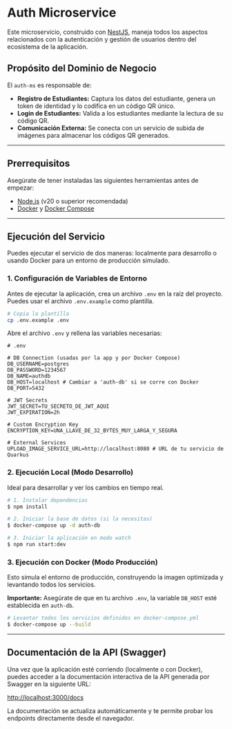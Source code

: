 # Auth Microservice

Este microservicio, construido con [NestJS](https://nestjs.com/), maneja todos los aspectos relacionados con la autenticación y gestión de usuarios dentro del ecosistema de la aplicación.

## Propósito del Dominio de Negocio

El `auth-ms` es responsable de:

- **Registro de Estudiantes:** Captura los datos del estudiante, genera un token de identidad y lo codifica en un código QR único.
- **Login de Estudiantes:** Valida a los estudiantes mediante la lectura de su código QR.
- **Comunicación Externa:** Se conecta con un servicio de subida de imágenes para almacenar los códigos QR generados.

---

## Prerrequisitos

Asegúrate de tener instaladas las siguientes herramientas antes de empezar:

- [Node.js](https://nodejs.org/) (v20 o superior recomendada)
- [Docker](https://www.docker.com/) y [Docker Compose](https://docs.docker.com/compose/)

---

## Ejecución del Servicio

Puedes ejecutar el servicio de dos maneras: localmente para desarrollo o usando Docker para un entorno de producción simulado.

### 1. Configuración de Variables de Entorno

Antes de ejecutar la aplicación, crea un archivo `.env` en la raíz del proyecto. Puedes usar el archivo `.env.example` como plantilla.

```bash
# Copia la plantilla
cp .env.example .env
```

Abre el archivo `.env` y rellena las variables necesarias:

```env
# .env

# DB Connection (usadas por la app y por Docker Compose)
DB_USERNAME=postgres
DB_PASSWORD=1234567
DB_NAME=authdb
DB_HOST=localhost # Cambiar a 'auth-db' si se corre con Docker
DB_PORT=5432

# JWT Secrets
JWT_SECRET=TU_SECRETO_DE_JWT_AQUI
JWT_EXPIRATION=2h

# Custom Encryption Key
ENCRYPTION_KEY=UNA_LLAVE_DE_32_BYTES_MUY_LARGA_Y_SEGURA

# External Services
UPLOAD_IMAGE_SERVICE_URL=http://localhost:8080 # URL de tu servicio de Quarkus
```

### 2. Ejecución Local (Modo Desarrollo)

Ideal para desarrollar y ver los cambios en tiempo real.

```bash
# 1. Instalar dependencias
$ npm install

# 2. Iniciar la base de datos (si la necesitas)
$ docker-compose up -d auth-db

# 3. Iniciar la aplicación en modo watch
$ npm run start:dev
```

### 3. Ejecución con Docker (Modo Producción)

Esto simula el entorno de producción, construyendo la imagen optimizada y levantando todos los servicios.

**Importante:** Asegúrate de que en tu archivo `.env`, la variable `DB_HOST` esté establecida en `auth-db`.

```bash
# Levantar todos los servicios definidos en docker-compose.yml
$ docker-compose up --build
```

---

## Documentación de la API (Swagger)

Una vez que la aplicación esté corriendo (localmente o con Docker), puedes acceder a la documentación interactiva de la API generada por Swagger en la siguiente URL:

[http://localhost:3000/docs](http://localhost:3000/docs)

La documentación se actualiza automáticamente y te permite probar los endpoints directamente desde el navegador.
